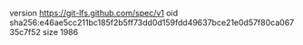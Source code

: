 version https://git-lfs.github.com/spec/v1
oid sha256:e46ae5cc211bc185f2b5ff73dd0d159fdd49637bce21e0d57f80ca06735c7f52
size 1986
